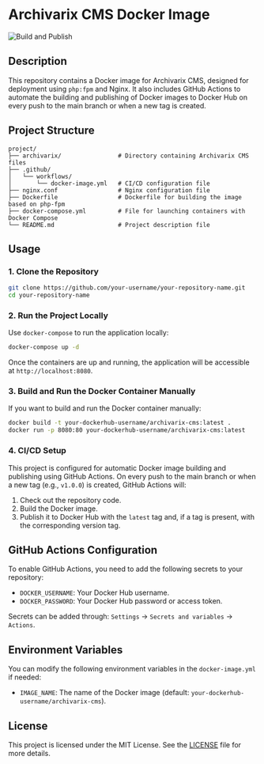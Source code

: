 # Archivarix CMS Docker Image

![Build and Publish](https://github.com/devflex-pro/archivarix-cms/actions/workflows/docker-image.yml/badge.svg)

## Description

This repository contains a Docker image for Archivarix CMS, designed for deployment using `php:fpm` and Nginx. It also includes GitHub Actions to automate the building and publishing of Docker images to Docker Hub on every push to the main branch or when a new tag is created.

## Project Structure

```
project/
├── archivarix/                # Directory containing Archivarix CMS files
├── .github/
│   └── workflows/
│       └── docker-image.yml   # CI/CD configuration file
├── nginx.conf                 # Nginx configuration file
├── Dockerfile                 # Dockerfile for building the image based on php-fpm
├── docker-compose.yml         # File for launching containers with Docker Compose
└── README.md                  # Project description file
```

## Usage

### 1. Clone the Repository

```bash
git clone https://github.com/your-username/your-repository-name.git
cd your-repository-name
```

### 2. Run the Project Locally

Use `docker-compose` to run the application locally:

```bash
docker-compose up -d
```

Once the containers are up and running, the application will be accessible at `http://localhost:8080`.

### 3. Build and Run the Docker Container Manually

If you want to build and run the Docker container manually:

```bash
docker build -t your-dockerhub-username/archivarix-cms:latest .
docker run -p 8080:80 your-dockerhub-username/archivarix-cms:latest
```

### 4. CI/CD Setup

This project is configured for automatic Docker image building and publishing using GitHub Actions. On every push to the main branch or when a new tag (e.g., `v1.0.0`) is created, GitHub Actions will:

1. Check out the repository code.
2. Build the Docker image.
3. Publish it to Docker Hub with the `latest` tag and, if a tag is present, with the corresponding version tag.

## GitHub Actions Configuration

To enable GitHub Actions, you need to add the following secrets to your repository:

- `DOCKER_USERNAME`: Your Docker Hub username.
- `DOCKER_PASSWORD`: Your Docker Hub password or access token.

Secrets can be added through: `Settings` → `Secrets and variables` → `Actions`.

## Environment Variables

You can modify the following environment variables in the `docker-image.yml` if needed:

- `IMAGE_NAME`: The name of the Docker image (default: `your-dockerhub-username/archivarix-cms`).

## License

This project is licensed under the MIT License. See the [LICENSE](LICENSE) file for more details.

